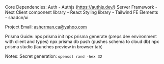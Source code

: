 Core Dependencies:
Auth - Authjs (https://authjs.dev/)
Server Framework - Next
Client component library - React
Styling library - Tailwind
FE Elements - shadcn/ui

Project Email: asherman.ca@yahoo.com

Prisma Guide:
npx prisma init
npx prisma generate (preps dev environment with client and types)
npx prisma db push (pushes schema to cloud db)
npx prisma studio (launches preview in browser tab)

Notes:
Secret generation: `openssl rand -hex 32`
